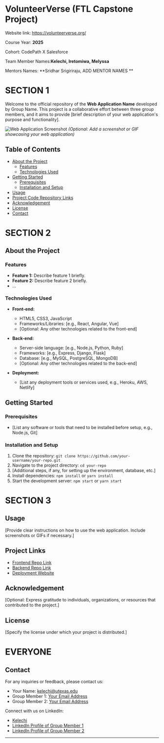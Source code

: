 # VolunteerVerse (FTL Capstone Project)
Website link: https://volunteerverse.org/

Course Year: **2025**

Cohort: CodePath X Salesforce

Team Member Names:**Kelechi, Iretomiwa, Melyssa**

Mentors Names: **Sridhar Srigiriraju, ADD MENTOR NAMES **

# SECTION 1
Welcome to the official repository of the **Web Application Name** developed by Group Name. This project is a collaborative effort between three group members, and it aims to provide [brief description of your web application's purpose and functionality].

![Web Application Screenshot](screenshot.png) *(Optional: Add a screenshot or GIF showcasing your web application)*

## Table of Contents

- [About the Project](#about-the-project)
  - [Features](#features)
  - [Technologies Used](#technologies-used)
- [Getting Started](#getting-started)
  - [Prerequisites](#prerequisites)
  - [Installation and Setup](#installation-and-setup)
- [Usage](#usage)
- [Project Code Repository Links](#project-links)
- [Acknowledgement](#acknowledgement)
- [License](#license)
- [Contact](#contact)

# SECTION 2
## About the Project

### Features

- **Feature 1:** Describe feature 1 briefly.
- **Feature 2:** Describe feature 2 briefly.
- ...

### Technologies Used

- **Front-end:**
  - HTML5, CSS3, JavaScript
  - Frameworks/Libraries: [e.g., React, Angular, Vue]
  - [Optional: Any other technologies related to the front-end]

- **Back-end:**
  - Server-side language: [e.g., Node.js, Python, Ruby]
  - Frameworks: [e.g., Express, Django, Flask]
  - Database: [e.g., MySQL, PostgreSQL, MongoDB]
  - [Optional: Any other technologies related to the back-end]

- **Deployment:**
  - [List any deployment tools or services used, e.g., Heroku, AWS, Netlify]

## Getting Started

### Prerequisites

- [List any software or tools that need to be installed before setup, e.g., Node.js, Git]

### Installation and Setup

1. Clone the repository: `git clone https://github.com/your-username/your-repo.git`
2. Navigate to the project directory: `cd your-repo`
3. [Additional steps, if any, for setting up the environment, database, etc.]
4. Install dependencies: `npm install` or `yarn install`
5. Start the development server: `npm start` or `yarn start`

# SECTION 3
## Usage

[Provide clear instructions on how to use the web application. Include screenshots or GIFs if necessary.]

## Project Links

* [Frontend Repo Link](https://github.com/kmt-capstone-project/site-capstone-volunteerverse/tree/main/volunteerverse-ui)
* [Backend Repo Link](https://github.com/kmt-capstone-project/site-capstone-volunteerverse/tree/main/volunteerverse-api)
* [Deployment Website](https://volunteerverse.org/)

## Acknowledgement

[Optional: Express gratitude to individuals, organizations, or resources that contributed to the project.]

## License

[Specify the license under which your project is distributed.]

# EVERYONE
## Contact

For any inquiries or feedback, please contact us:

- Your Name: [kelechi@utexas.edu](mailto:kelechi@utexas.edu)
- Group Member 1: [Your Email Address](mailto:your@email.com)
- Group Member 2: [Your Email Address](mailto:your@email.com)

Connect with us on LinkedIn:

- [Kelechi](https://www.linkedin.com/in/kelechi-emeruwa/)
- [LinkedIn Profile of Group Member 1](https://www.linkedin.com/in/profile1)
- [LinkedIn Profile of Group Member 2](https://www.linkedin.com/in/profile2)
---
